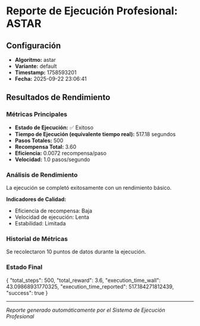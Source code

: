 # Reporte de Ejecución Profesional: ASTAR

## Configuración
- **Algoritmo:** astar
- **Variante:** default
- **Timestamp:** 1758593201
- **Fecha:** 2025-09-22 23:06:41

## Resultados de Rendimiento

### Métricas Principales
- **Estado de Ejecución:** ✅ Exitoso
- **Tiempo de Ejecución (equivalente tiempo real):** 517.18 segundos
- **Pasos Totales:** 500
- **Recompensa Total:** 3.60
- **Eficiencia:** 0.0072 recompensa/paso
- **Velocidad:** 1.0 pasos/segundo

### Análisis de Rendimiento

La ejecución se completó exitosamente con un rendimiento básico.

**Indicadores de Calidad:**
- Eficiencia de recompensa: Baja
- Velocidad de ejecución: Lenta
- Estabilidad: Limitada


### Historial de Métricas
Se recolectaron 10 puntos de datos durante la ejecución.

### Estado Final
{
  "total_steps": 500,
  "total_reward": 3.6,
  "execution_time_wall": 43.09868931770325,
  "execution_time_reported": 517.184271812439,
  "success": true
}

---
*Reporte generado automáticamente por el Sistema de Ejecución Profesional*
